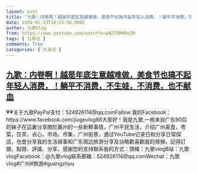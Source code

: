 ```yaml
---
layout: post
title: "九歌：内卷啊！越是年底生意越难做，美食节也搞不起年轻人消费，！躺平不消费，不生娃，不消费，也不献血"
date: 2024-01-13T10:53:56.000Z
author: 九歌Vlog
from: https://www.youtube.com/watch?v=pNZ7RMHReZ0
tags: [ 九哥记 ]
comments: True
categories: [ 九哥记 ]
---
```

<!--1705143236000-->
[九歌：内卷啊！越是年底生意越难做，美食节也搞不起年轻人消费，！躺平不消费，不生娃，不消费，也不献血](https://www.youtube.com/watch?v=pNZ7RMHReZ0)
------

<div>
💗💗关于九歌PayPal支付：524926114@qq.comFallow 我的Facebook：https://www.facebook.com/jiugevlog88大家好！我是九歌,一枚来自广东90后的妹子在這裏分享關於廣州的一些新鮮事情，广州平民生活，介绍广州美食，粤菜，饮茶，点心，市场，市集，广州街景，通过YouTube记录日和分享日常探店，也會分享我的生活瑣事和广东周边旅游分享及功略歡喜歡我的視頻，記得訂閱、點贊、評論、分享，感謝您的支持聯系我的方式：頭條：九歌vlogB站：九歌vlogFacebook：@九歌vlog联系郵箱：524926114@qq.comWechat：九歌vlog#广州#旅游#guangzhou
</div>

